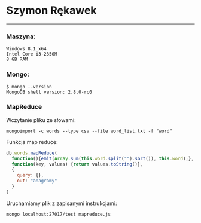 # Szymon Rękawek
----
### Maszyna:
```
Windows 8.1 x64
Intel Core i3-2350M 
8 GB RAM
```

### Mongo:
```
$ mongo --version
MongoDB shell version: 2.8.0-rc0
```

### MapReduce

Wczytanie pliku ze słowami:
```
mongoimport -c words --type csv --file word_list.txt -f "word"
```

Funkcja map reduce:
```js
db.words.mapReduce(
  function(){emit(Array.sum(this.word.split("").sort()), this.word);},
  function(key, values) {return values.toString()},
  {
    query: {},
    out: "anagramy"
  }
)
```

Uruchamiamy plik z zapisanymi instrukcjami:
```
mongo localhost:27017/test mapreduce.js
```
